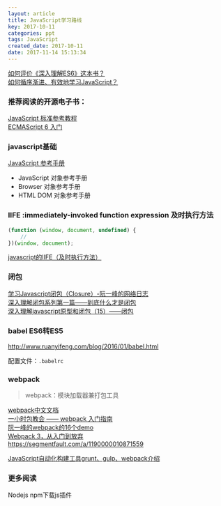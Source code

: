 ```yaml
---
layout: article
title: JavaScript学习路线
key: 2017-10-11
categories: ppt
tags: JavaScript
created_date: 2017-10-11
date: 2017-11-14 15:13:34
---
```


[如何评价《深入理解ES6》这本书？](https://www.zhihu.com/question/61333866 )  
[如何循序渐进、有效地学习JavaScript？](https://www.zhihu.com/question/19713563 )

### 推荐阅读的开源电子书：

[JavaScript 标准参考教程](http://javascript.ruanyifeng.com)  
[ECMAScript 6 入门](http://es6.ruanyifeng.com)

<!--more-->

### javascript基础

[JavaScript 参考手册](http://w3school.com.cn/jsref/ )

- JavaScript 对象参考手册
- Browser 对象参考手册
- HTML DOM 对象参考手册

### IIFE :immediately-invoked function expression 及时执行方法

```javascript
(function (window, document, undefined) {  
	//   
})(window, document);  
```
[javascript的IIFE（及时执行方法）](http://rensanning.iteye.com/blog/2080429)

### 闭包
[学习Javascript闭包（Closure）-阮一峰的网络日志](http://www.ruanyifeng.com/blog/2009/08/learning_javascript_closures.html )  
[深入理解闭包系列第一篇——到底什么才是闭包](http://www.cnblogs.com/xiaohuochai/p/5728577.html )  
[深入理解javascript原型和闭包（15）——闭包](http://www.cnblogs.com/wangfupeng1988/p/3994065.html )  

### babel ES6转ES5

http://www.ruanyifeng.com/blog/2016/01/babel.html

配置文件：`.babelrc`

### webpack

> webpack：模块加载器兼打包工具

[webpack中文文档](http://www.css88.com/doc/webpack/ )  
[一小时包教会 —— webpack 入门指南](http://www.cnblogs.com/vajoy/p/4650467.html )  
[阮一峰的webpack的16个demo](https://github.com/ruanyf/webpack-demos )  
[Webpack 3，从入门到放弃](https://yangkean.com/blog/2017/8/webpack.html)  
https://segmentfault.com/a/1190000010871559

[JavaScript自动化构建工具grunt、gulp、webpack介绍](http://www.cnblogs.com/horanly/p/6595405.html)

### 更多阅读

Nodejs npm下载js插件  
